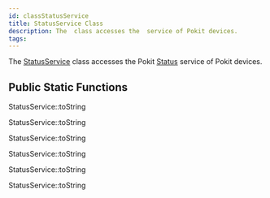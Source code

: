 ```yaml
---
id: classStatusService
title: StatusService Class
description: The  class accesses the  service of Pokit devices.
tags:
---
```

The [StatusService](classStatusService) class accesses the Pokit [Status](structStatusService_1_1Status) service of Pokit devices.



## Public Static Functions



StatusService::toString



StatusService::toString



StatusService::toString



StatusService::toString



StatusService::toString



StatusService::toString



